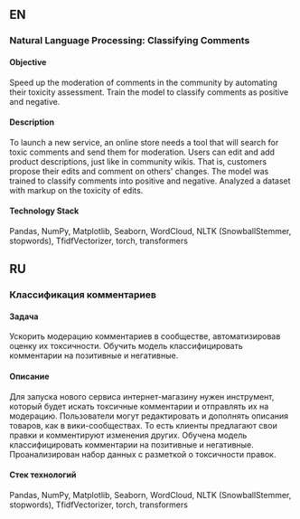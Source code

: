## EN 

### Natural Language Processing: Classifying Comments

#### Objective
Speed up the moderation of comments in the community by automating their toxicity assessment.
Train the model to classify comments as positive and negative.

#### Description
To launch a new service, an online store needs a tool that will search for toxic comments 
and send them for moderation. Users can edit and add product descriptions, just like in community wikis. 
That is, customers propose their edits and comment on others' changes.
The model was trained to classify comments into positive and negative. 
Analyzed a dataset with markup on the toxicity of edits.

#### Technology Stack
Pandas, NumPy, Matplotlib, Seaborn, WordCloud, NLTK (SnowballStemmer, stopwords), TfidfVectorizer, torch, transformers

## RU 

### Классификация комментариев

#### Задача
Ускорить модерацию комментариев в сообществе, автоматизировав оценку их токсичности.
Обучить модель классифицировать комментарии на позитивные и негативные.

#### Описание
Для запуска нового сервиса интернет-магазину нужен инструмент, 
который будет искать токсичные комментарии и отправлять их на модерацию. 
Пользователи могут редактировать и дополнять описания товаров, как в вики-сообществах. 
То есть клиенты предлагают свои правки и комментируют изменения других. 
Обучена модель классифицировать комментарии на позитивные и негативные. 
Проанализирован набор данных с разметкой о токсичности правок.

#### Стек технологий
Pandas, NumPy, Matplotlib, Seaborn, WordCloud, NLTK (SnowballStemmer, stopwords), TfidfVectorizer, torch, transformers
